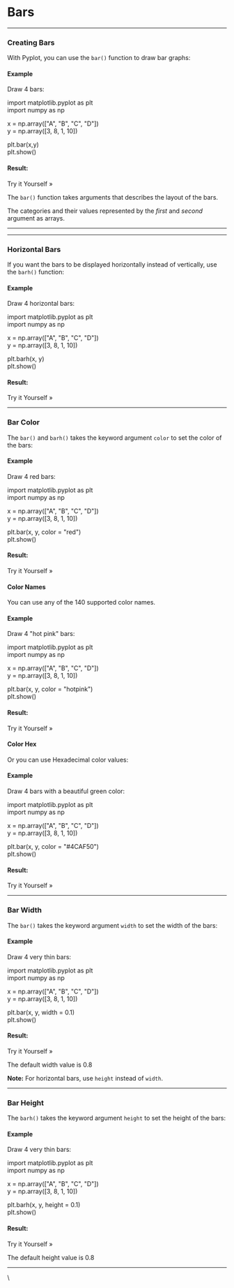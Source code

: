 # Bars

***

### Creating Bars

With Pyplot, you can use the `bar()` function to draw bar graphs:

#### Example

Draw 4 bars:

import matplotlib.pyplot as plt\
import numpy as np

x = np.array(\["A", "B", "C", "D"])\
y = np.array(\[3, 8, 1, 10])

plt.bar(x,y)\
plt.show()

#### Result:

Try it Yourself »

The `bar()` function takes arguments that describes the layout of the bars.

The categories and their values represented by the _first_ and _second_ argument as arrays.

***

***

### Horizontal Bars

If you want the bars to be displayed horizontally instead of vertically, use the `barh()` function:

#### Example

Draw 4 horizontal bars:

import matplotlib.pyplot as plt\
import numpy as np

x = np.array(\["A", "B", "C", "D"])\
y = np.array(\[3, 8, 1, 10])

plt.barh(x, y)\
plt.show()

#### Result:

Try it Yourself »

***

### Bar Color

The `bar()` and `barh()` takes the keyword argument `color` to set the color of the bars:

#### Example

Draw 4 red bars:

import matplotlib.pyplot as plt\
import numpy as np

x = np.array(\["A", "B", "C", "D"])\
y = np.array(\[3, 8, 1, 10])

plt.bar(x, y, color = "red")\
plt.show()

#### Result:

Try it Yourself »

#### Color Names

You can use any of the 140 supported color names.

#### Example

Draw 4 "hot pink" bars:

import matplotlib.pyplot as plt\
import numpy as np

x = np.array(\["A", "B", "C", "D"])\
y = np.array(\[3, 8, 1, 10])

plt.bar(x, y, color = "hotpink")\
plt.show()

#### Result:

Try it Yourself »

#### Color Hex

Or you can use Hexadecimal color values:

#### Example

Draw 4 bars with a beautiful green color:

import matplotlib.pyplot as plt\
import numpy as np

x = np.array(\["A", "B", "C", "D"])\
y = np.array(\[3, 8, 1, 10])

plt.bar(x, y, color = "#4CAF50")\
plt.show()

#### Result:

Try it Yourself »

***

### Bar Width

The `bar()` takes the keyword argument `width` to set the width of the bars:

#### Example

Draw 4 very thin bars:

import matplotlib.pyplot as plt\
import numpy as np

x = np.array(\["A", "B", "C", "D"])\
y = np.array(\[3, 8, 1, 10])

plt.bar(x, y, width = 0.1)\
plt.show()

#### Result:

Try it Yourself »

The default width value is 0.8

**Note:** For horizontal bars, use `height` instead of `width`.

***

### Bar Height

The `barh()` takes the keyword argument `height` to set the height of the bars:

#### Example

Draw 4 very thin bars:

import matplotlib.pyplot as plt\
import numpy as np

x = np.array(\["A", "B", "C", "D"])\
y = np.array(\[3, 8, 1, 10])

plt.barh(x, y, height = 0.1)\
plt.show()

#### Result:

Try it Yourself »

The default height value is 0.8

***

\
